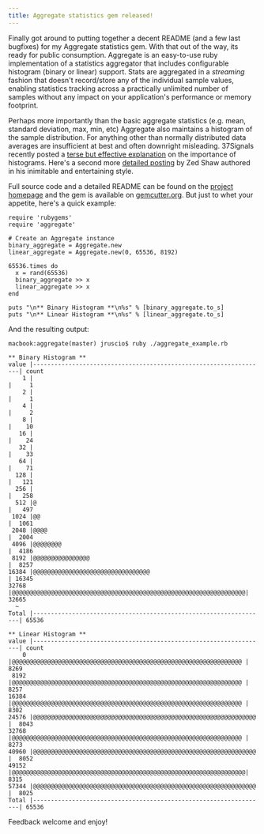 ```yaml
---
title: Aggregate statistics gem released!
---
```


Finally got around to putting together a decent README (and a few last bugfixes)
for my Aggregate statistics gem. With that out of the way, its ready for
public consumption. Aggregate is an easy-to-use ruby implementation of a
statistics aggregator that includes configurable histogram (binary or linear)
support. Stats are aggregated in a _streaming_ fashion that doesn't record/store
any of the individual sample values, enabling statistics tracking across a
practically unlimited number of samples without any impact on your application's
performance or memory footprint.

Perhaps more importantly than the basic aggregate statistics (e.g. mean,
standard deviation, max, min, etc) Aggregate also maintains a histogram of the
sample distribution. For anything other than normally distributed data averages
are insufficient at best and often downright misleading. 37Signals recently
posted a
[terse but effective explanation](http://37signals.com/svn/posts/1836-the-problem-with-averages)
on the importance of histograms. Here's a second more
[detailed posting](http://www.zedshaw.com/essays/programmer_stats.html) by Zed
Shaw authored in his inimitable and entertaining style.

Full source code and a detailed README can be found on the
[project homepage](http://github.com/josephruscio/aggregate) and the gem is
available on [gemcutter.org](http://www.gemcutter.org/gems/aggregate).
But just to whet your appetite, here's a quick example:

    require 'rubygems'
    require 'aggregate'

    # Create an Aggregate instance
    binary_aggregate = Aggregate.new
    linear_aggregate = Aggregate.new(0, 65536, 8192)

    65536.times do
      x = rand(65536)
      binary_aggregate >> x
      linear_aggregate >> x
    end

    puts "\n** Binary Histogram **\n%s" % [binary_aggregate.to_s]
    puts "\n** Linear Histogram **\n%s" % [linear_aggregate.to_s]

And the resulting output:

    macbook:aggregate(master) jruscio$ ruby ./aggregate_example.rb 

    ** Binary Histogram **
    value |------------------------------------------------------------------| count
        1 |                                                                  |     1
        2 |                                                                  |     1
        4 |                                                                  |     2
        8 |                                                                  |    10
       16 |                                                                  |    24
       32 |                                                                  |    33
       64 |                                                                  |    71
      128 |                                                                  |   121
      256 |                                                                  |   258
      512 |@                                                                 |   497
     1024 |@@                                                                |  1061
     2048 |@@@@                                                              |  2004
     4096 |@@@@@@@@                                                          |  4186
     8192 |@@@@@@@@@@@@@@@@                                                  |  8257
    16384 |@@@@@@@@@@@@@@@@@@@@@@@@@@@@@@@@@                                 | 16345
    32768 |@@@@@@@@@@@@@@@@@@@@@@@@@@@@@@@@@@@@@@@@@@@@@@@@@@@@@@@@@@@@@@@@@@| 32665
	  ~
    Total |------------------------------------------------------------------| 65536

    ** Linear Histogram **
    value |------------------------------------------------------------------| count
        0 |@@@@@@@@@@@@@@@@@@@@@@@@@@@@@@@@@@@@@@@@@@@@@@@@@@@@@@@@@@@@@@@@@ |  8269
     8192 |@@@@@@@@@@@@@@@@@@@@@@@@@@@@@@@@@@@@@@@@@@@@@@@@@@@@@@@@@@@@@@@@@ |  8257
    16384 |@@@@@@@@@@@@@@@@@@@@@@@@@@@@@@@@@@@@@@@@@@@@@@@@@@@@@@@@@@@@@@@@@ |  8302
    24576 |@@@@@@@@@@@@@@@@@@@@@@@@@@@@@@@@@@@@@@@@@@@@@@@@@@@@@@@@@@@@@@@   |  8043
    32768 |@@@@@@@@@@@@@@@@@@@@@@@@@@@@@@@@@@@@@@@@@@@@@@@@@@@@@@@@@@@@@@@@@ |  8273
    40960 |@@@@@@@@@@@@@@@@@@@@@@@@@@@@@@@@@@@@@@@@@@@@@@@@@@@@@@@@@@@@@@@   |  8052
    49152 |@@@@@@@@@@@@@@@@@@@@@@@@@@@@@@@@@@@@@@@@@@@@@@@@@@@@@@@@@@@@@@@@@@|  8315
    57344 |@@@@@@@@@@@@@@@@@@@@@@@@@@@@@@@@@@@@@@@@@@@@@@@@@@@@@@@@@@@@@@@   |  8025
    Total |------------------------------------------------------------------| 65536

Feedback welcome and enjoy!
